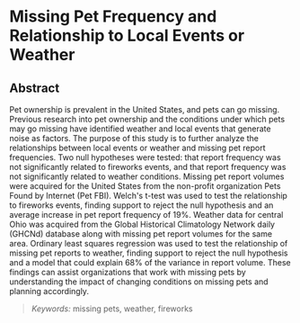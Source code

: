 # Missing Pet Frequency and Relationship to Local Events or Weather 

## Abstract

Pet ownership is prevalent in the United States, and pets can go missing. Previous research into pet ownership and the conditions under which pets may go missing have identified weather and local events that generate noise as factors. The purpose of this study is to further analyze the relationships between local events or weather and missing pet report frequencies. Two null hypotheses were tested: that report frequency was not significantly related to fireworks events, and that report frequency was not significantly related to weather conditions. Missing pet report volumes were acquired for the United States from the non-profit organization Pets Found by Internet (Pet FBI). Welch's t-test was used to test the relationship to fireworks events, finding support to reject the null hypothesis and an average increase in pet report frequency of 19%. Weather data for central Ohio was acquired from the Global Historical Climatology Network daily (GHCNd) database along with missing pet report volumes for the same area. Ordinary least squares regression was used to test the relationship of missing pet reports to weather, finding support to reject the null hypothesis and a model that could explain 68% of the variance in report volume. These findings can assist organizations that work with missing pets by understanding the impact of changing conditions on missing pets and planning accordingly.

> *Keywords:* missing pets, weather, fireworks
